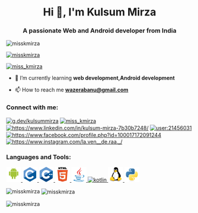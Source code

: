 <h1 align="center">Hi 👋, I'm Kulsum Mirza</h1>
<h3 align="center">A passionate Web and Android developer from India</h3>

<p align="left"> <img src="https://komarev.com/ghpvc/?username=misskmirza&label=Profile%20views&color=0e75b6&style=flat" alt="misskmirza" /> </p>

<p align="left"> <a href="https://github.com/ryo-ma/github-profile-trophy"><img src="https://github-profile-trophy.vercel.app/?username=misskmirza" alt="misskmirza" /></a> </p>

<p align="left"> <a href="https://twitter.com/miss_kmirza" target="blank"><img src="https://img.shields.io/twitter/follow/miss_kmirza?logo=twitter&style=for-the-badge" alt="miss_kmirza" /></a> </p>

- 🌱 I’m currently learning **web development,Android development**

- 📫 How to reach me **wazerabanu@gmail.com**

<h3 align="left">Connect with me:</h3>
<p align="left">
<a href="https://dev.to/g.dev/kulsummirza" target="blank"><img align="center" src="https://raw.githubusercontent.com/rahuldkjain/github-profile-readme-generator/master/src/images/icons/Social/devto.svg" alt="g.dev/kulsummirza" height="30" width="40" /></a>
<a href="https://twitter.com/miss_kmirza" target="blank"><img align="center" src="https://raw.githubusercontent.com/rahuldkjain/github-profile-readme-generator/master/src/images/icons/Social/twitter.svg" alt="miss_kmirza" height="30" width="40" /></a>
<a href="https://linkedin.com/in/https://www.linkedin.com/in/kulsum-mirza-7b30b7248/" target="blank"><img align="center" src="https://raw.githubusercontent.com/rahuldkjain/github-profile-readme-generator/master/src/images/icons/Social/linked-in-alt.svg" alt="https://www.linkedin.com/in/kulsum-mirza-7b30b7248/" height="30" width="40" /></a>
<a href="https://stackoverflow.com/users/user:21456031" target="blank"><img align="center" src="https://raw.githubusercontent.com/rahuldkjain/github-profile-readme-generator/master/src/images/icons/Social/stack-overflow.svg" alt="user:21456031" height="30" width="40" /></a>
<a href="https://fb.com/https://www.facebook.com/profile.php?id=100017172091244" target="blank"><img align="center" src="https://raw.githubusercontent.com/rahuldkjain/github-profile-readme-generator/master/src/images/icons/Social/facebook.svg" alt="https://www.facebook.com/profile.php?id=100017172091244" height="30" width="40" /></a>
<a href="https://instagram.com/https://www.instagram.com/la.ven__de.raa._/" target="blank"><img align="center" src="https://raw.githubusercontent.com/rahuldkjain/github-profile-readme-generator/master/src/images/icons/Social/instagram.svg" alt="https://www.instagram.com/la.ven__de.raa._/" height="30" width="40" /></a>
</p>

<h3 align="left">Languages and Tools:</h3>
<p align="left"> <a href="https://developer.android.com" target="_blank" rel="noreferrer"> <img src="https://raw.githubusercontent.com/devicons/devicon/master/icons/android/android-original-wordmark.svg" alt="android" width="40" height="40"/> </a> <a href="https://www.cprogramming.com/" target="_blank" rel="noreferrer"> <img src="https://raw.githubusercontent.com/devicons/devicon/master/icons/c/c-original.svg" alt="c" width="40" height="40"/> </a> <a href="https://www.w3schools.com/cpp/" target="_blank" rel="noreferrer"> <img src="https://raw.githubusercontent.com/devicons/devicon/master/icons/cplusplus/cplusplus-original.svg" alt="cplusplus" width="40" height="40"/> </a> <a href="https://www.w3.org/html/" target="_blank" rel="noreferrer"> <img src="https://raw.githubusercontent.com/devicons/devicon/master/icons/html5/html5-original-wordmark.svg" alt="html5" width="40" height="40"/> </a> <a href="https://www.java.com" target="_blank" rel="noreferrer"> <img src="https://raw.githubusercontent.com/devicons/devicon/master/icons/java/java-original.svg" alt="java" width="40" height="40"/> </a> <a href="https://kotlinlang.org" target="_blank" rel="noreferrer"> <img src="https://www.vectorlogo.zone/logos/kotlinlang/kotlinlang-icon.svg" alt="kotlin" width="40" height="40"/> </a> <a href="https://www.linux.org/" target="_blank" rel="noreferrer"> <img src="https://raw.githubusercontent.com/devicons/devicon/master/icons/linux/linux-original.svg" alt="linux" width="40" height="40"/> </a> <a href="https://www.python.org" target="_blank" rel="noreferrer"> <img src="https://raw.githubusercontent.com/devicons/devicon/master/icons/python/python-original.svg" alt="python" width="40" height="40"/> </a> </p>

<p><img align="left" src="https://github-readme-stats.vercel.app/api/top-langs?username=misskmirza&show_icons=true&locale=en&layout=compact" alt="misskmirza" /></p>

<p>&nbsp;<img align="center" src="https://github-readme-stats.vercel.app/api?username=misskmirza&show_icons=true&locale=en" alt="misskmirza" /></p>

<p><img align="center" src="https://github-readme-streak-stats.herokuapp.com/?user=misskmirza&" alt="misskmirza" /></p>
